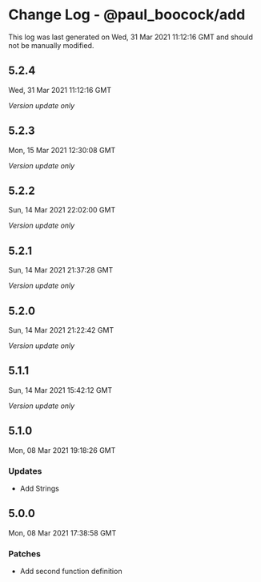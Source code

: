 # Change Log - @paul_boocock/add

This log was last generated on Wed, 31 Mar 2021 11:12:16 GMT and should not be manually modified.

## 5.2.4
Wed, 31 Mar 2021 11:12:16 GMT

_Version update only_

## 5.2.3
Mon, 15 Mar 2021 12:30:08 GMT

_Version update only_

## 5.2.2
Sun, 14 Mar 2021 22:02:00 GMT

_Version update only_

## 5.2.1
Sun, 14 Mar 2021 21:37:28 GMT

_Version update only_

## 5.2.0
Sun, 14 Mar 2021 21:22:42 GMT

_Version update only_

## 5.1.1
Sun, 14 Mar 2021 15:42:12 GMT

_Version update only_

## 5.1.0
Mon, 08 Mar 2021 19:18:26 GMT

### Updates

- Add Strings

## 5.0.0
Mon, 08 Mar 2021 17:38:58 GMT

### Patches

- Add second function definition

